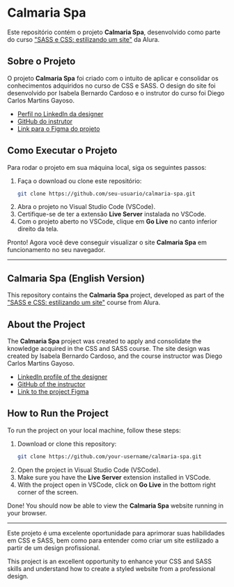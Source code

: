 # Calmaria Spa

Este repositório contém o projeto **Calmaria Spa**, desenvolvido como parte do curso ["SASS e CSS: estilizando um site"](https://cursos.alura.com.br/course/sass-css-estilizando-site) da Alura.

## Sobre o Projeto

O projeto **Calmaria Spa** foi criado com o intuito de aplicar e consolidar os conhecimentos adquiridos no curso de CSS e SASS. O design do site foi desenvolvido por Isabela Bernardo Cardoso e o instrutor do curso foi Diego Carlos Martins Gayoso.

- [Perfil no LinkedIn da designer](https://www.linkedin.com/in/isadora-cardoso-04930834/)
- [GitHub do instrutor](https://github.com/diegocgayoso)
- [Link para o Figma do projeto](https://www.figma.com/design/OCTufveMJNvpfVZg0AwAEe/Calmaria-Spa-%7C-Curso-Sass?node-id=124-3109&t=wQPAY3qJfYNeThcq-0)

## Como Executar o Projeto

Para rodar o projeto em sua máquina local, siga os seguintes passos:

1. Faça o download ou clone este repositório:
   ```bash
   git clone https://github.com/seu-usuario/calmaria-spa.git
   ```
2. Abra o projeto no Visual Studio Code (VSCode).
3. Certifique-se de ter a extensão **Live Server** instalada no VSCode.
4. Com o projeto aberto no VSCode, clique em **Go Live** no canto inferior direito da tela.

Pronto! Agora você deve conseguir visualizar o site **Calmaria Spa** em funcionamento no seu navegador.

---

## Calmaria Spa (English Version)

This repository contains the **Calmaria Spa** project, developed as part of the ["SASS e CSS: estilizando um site"](https://cursos.alura.com.br/course/sass-css-estilizando-site) course from Alura.

## About the Project

The **Calmaria Spa** project was created to apply and consolidate the knowledge acquired in the CSS and SASS course. The site design was created by Isabela Bernardo Cardoso, and the course instructor was Diego Carlos Martins Gayoso.

- [LinkedIn profile of the designer](https://www.linkedin.com/in/isadora-cardoso-04930834/)
- [GitHub of the instructor](https://github.com/diegocgayoso)
- [Link to the project Figma](https://www.figma.com/design/OCTufveMJNvpfVZg0AwAEe/Calmaria-Spa-%7C-Curso-Sass?node-id=124-3109&t=wQPAY3qJfYNeThcq-0)

## How to Run the Project

To run the project on your local machine, follow these steps:

1. Download or clone this repository:
   ```bash
   git clone https://github.com/your-username/calmaria-spa.git
   ```
2. Open the project in Visual Studio Code (VSCode).
3. Make sure you have the **Live Server** extension installed in VSCode.
4. With the project open in VSCode, click on **Go Live** in the bottom right corner of the screen.

Done! You should now be able to view the **Calmaria Spa** website running in your browser.

---

Este projeto é uma excelente oportunidade para aprimorar suas habilidades em CSS e SASS, bem como para entender como criar um site estilizado a partir de um design profissional.

This project is an excellent opportunity to enhance your CSS and SASS skills and understand how to create a styled website from a professional design.
